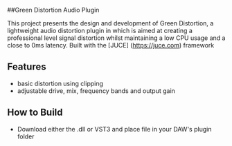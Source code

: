 ##Green Distortion Audio Plugin 

This project presents the design and development of Green Distortion, a lightweight audio distortion plugin in which is aimed at creating a professional level signal distortion whilst maintaining a low CPU usage and a close to 0ms latency. 
Built with the [JUCE] (https://juce.com) framework

## Features
- basic distortion using clipping
- adjustable drive, mix, frequency bands and output gain

## How to Build
- Download either the .dll or VST3 and place file in your DAW's plugin folder
